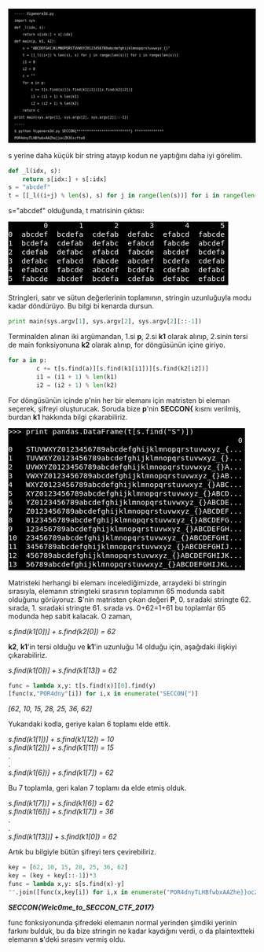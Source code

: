 
![](sss/1.png)

s yerine daha küçük bir string atayıp kodun ne yaptığını daha iyi görelim.
```python
def _l(idx, s):
    return s[idx:] + s[:idx]
s = "abcdef"
t = [[_l((i+j) % len(s), s) for j in range(len(s))] for i in range(len(s))]
```
s="abcdef" olduğunda, t matrisinin çıktısı:

![](sss/2.png)

Stringleri, satır ve sütun değerlerinin toplamının, stringin uzunluğuyla modu kadar döndürüyo. Bu bilgi bi kenarda dursun.

```python
print main(sys.argv[1], sys.argv[2], sys.argv[2][::-1])
```

Terminalden alınan iki argümandan, 1.si **p**, 2.si **k1** olarak alınıp, 2.sinin tersi de main fonksiyonuna **k2** olarak alınıp, for döngüsünün içine giriyo.

```python
for a in p:
        c += t[s.find(a)][s.find(k1[i1])][s.find(k2[i2])]
        i1 = (i1 + 1) % len(k1)
        i2 = (i2 + 1) % len(k2)
```

For döngüsünün içinde p'nin her bir elemanı için matristen bi eleman seçerek, şifreyi oluşturucak. Soruda bize **p**'nin **SECCON{** kısmı verilmiş, burdan **k1** hakkında bilgi çıkarabiliriz.

![](sss/3.png)

Matristeki herhangi bi elemanı incelediğimizde, arraydeki bi stringin sırasıyla, elemanın stringteki sırasının toplamının 65 modunda sabit olduğunu görüyoruz. **S**'nin matristen çıkan değeri **P**, 0. sıradaki stringte 62. sırada, 1. sıradaki stringte 61. sırada vs. 0+62=1+61 bu toplamlar 65 modunda hep sabit kalacak. O zaman,

_s.find(k1\[0\])] + s.find(k2\[0\]) = 62_

**k2**, **k1**'in tersi olduğu ve **k1**'in uzunluğu 14 olduğu için, aşağıdaki ilişkiyi çıkarabiliriz.

_s.find(k1\[0\])] + s.find(k1\[13\]) = 62_

```python
func = lambda x,y: t[s.find(x)][0].find(y)
[func(x,"POR4dny"[i]) for i,x in enumerate("SECCON{")]
```
_\[62, 10, 15, 28, 25, 36, 62\]_

Yukarıdaki kodla, geriye kalan 6 toplamı elde ettik.

_s.find(k1\[1\])] + s.find(k1\[12\]) = 10_ <br/>
_s.find(k1\[2\])] + s.find(k1\[11\]) = 15_ <br/>
                  . <br/>
                  . <br/>
_s.find(k1\[6\])] + s.find(k1\[7\]) = 62_ <br/>

Bu 7 toplamla, geri kalan 7 toplamı da elde etmiş olduk.

_s.find(k1\[7\])] + s.find(k1\[6\]) = 62_ <br/>
_s.find(k1\[6\])] + s.find(k1\[7\]) = 36_ <br/>
                  . <br/>
                  . <br/>
_s.find(k1\[13\])] + s.find(k1\[0\]) = 62_

Artık bu bilgiyle bütün şifreyi ters çevirebiliriz.

```python
key = [62, 10, 15, 28, 25, 36, 62]
key = (key + key[::-1])*3
func = lambda x,y: s[s.find(x)-y]
"".join([func(x,key[i]) for i,x in enumerate("POR4dnyTLHBfwbxAAZhe}}ocZR3Cxcftw9")])
```
***SECCON{Welc0me_to_SECCON_CTF_2017}***

func fonksiyonunda şifredeki elemanın normal yerinden şimdiki yerinin farkını bulduk, bu da bize stringin ne kadar kaydığını verdi, o da plaintextteki elemanın **s**'deki sırasını vermiş oldu.









                  



